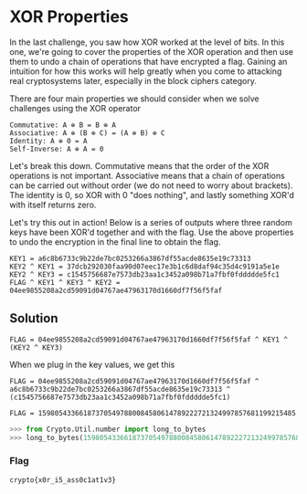# XOR Properties

In the last challenge, you saw how XOR worked at the level of bits. In this one, we're going to cover the properties of the XOR operation and then use them to undo a chain of operations that have encrypted a flag. Gaining an intuition for how this works will help greatly when you come to attacking real cryptosystems later, especially in the block ciphers category.

There are four main properties we should consider when we solve challenges using the XOR operator

```
Commutative: A ⊕ B = B ⊕ A
Associative: A ⊕ (B ⊕ C) = (A ⊕ B) ⊕ C
Identity: A ⊕ 0 = A
Self-Inverse: A ⊕ A = 0
```

Let's break this down. Commutative means that the order of the XOR operations is not important. Associative means that a chain of operations can be carried out without order (we do not need to worry about brackets). The identity is 0, so XOR with 0 "does nothing", and lastly something XOR'd with itself returns zero.

Let's try this out in action! Below is a series of outputs where three random keys have been XOR'd together and with the flag. Use the above properties to undo the encryption in the final line to obtain the flag.

```
KEY1 = a6c8b6733c9b22de7bc0253266a3867df55acde8635e19c73313
KEY2 ^ KEY1 = 37dcb292030faa90d07eec17e3b1c6d8daf94c35d4c9191a5e1e
KEY2 ^ KEY3 = c1545756687e7573db23aa1c3452a098b71a7fbf0fddddde5fc1
FLAG ^ KEY1 ^ KEY3 ^ KEY2 = 04ee9855208a2cd59091d04767ae47963170d1660df7f56f5faf
```

## Solution

`FLAG = 04ee9855208a2cd59091d04767ae47963170d1660df7f56f5faf ^ KEY1 ^ (KEY2 ^ KEY3)`

When we plug in the key values, we get this

`FLAG = 04ee9855208a2cd59091d04767ae47963170d1660df7f56f5faf ^ a6c8b6733c9b22de7bc0253266a3867df55acde8635e19c73313 ^ (c1545756687e7573db23aa1c3452a098b71a7fbf0fddddde5fc1)`

`FLAG = 159805433661873705497880084580614789222721324997857681199215485`

```py
>>> from Crypto.Util.number import long_to_bytes
>>> long_to_bytes(159805433661873705497880084580614789222721324997857681199215485)
```

### Flag

`crypto{x0r_i5_ass0c1at1v3}`
